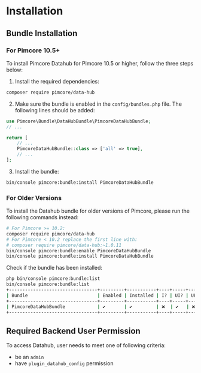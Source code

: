 # Installation

## Bundle Installation
### For Pimcore 10.5+
To install Pimcore Datahub for Pimcore 10.5 or higher, follow the three steps below:

1. Install the required dependencies:
```bash
composer require pimcore/data-hub
```

2. Make sure the bundle is enabled in the `config/bundles.php` file. The following lines should be added:

```php
use Pimcore\Bundle\DataHubBundle\PimcoreDataHubBundle;
// ...

return [
    // ...
    PimcoreDataHubBundle::class => ['all' => true],
    // ...
];
```

3. Install the bundle:

```bash
bin/console pimcore:bundle:install PimcoreDataHubBundle
```

### For Older Versions
To install the Datahub bundle for older versions of Pimcore, please run the following commands instead:

```bash 
# For Pimcore >= 10.2:
composer require pimcore/data-hub
# For Pimcore < 10.2 replace the first line with: 
# composer require pimcore/data-hub:~1.0.11
bin/console pimcore:bundle:enable PimcoreDataHubBundle
bin/console pimcore:bundle:install PimcoreDataHubBundle
```

Check if the bundle has been installed:
```bash
php bin/console pimcore:bundle:list
bin/console pimcore:bundle:list
+---------------------------------+---------+-----------+----+-----+-----+
| Bundle                          | Enabled | Installed | I? | UI? | UP? |
+---------------------------------+---------+-----------+----+-----+-----+
| PimcoreDataHubBundle            | ✔       | ✔         | ❌  | ✔   | ❌  |
+---------------------------------+---------+-----------+----+-----+-----+
```

## Required Backend User Permission
To access Datahub, user needs to meet one of following criteria:  
* be an `admin`
* have `plugin_datahub_config` permission
